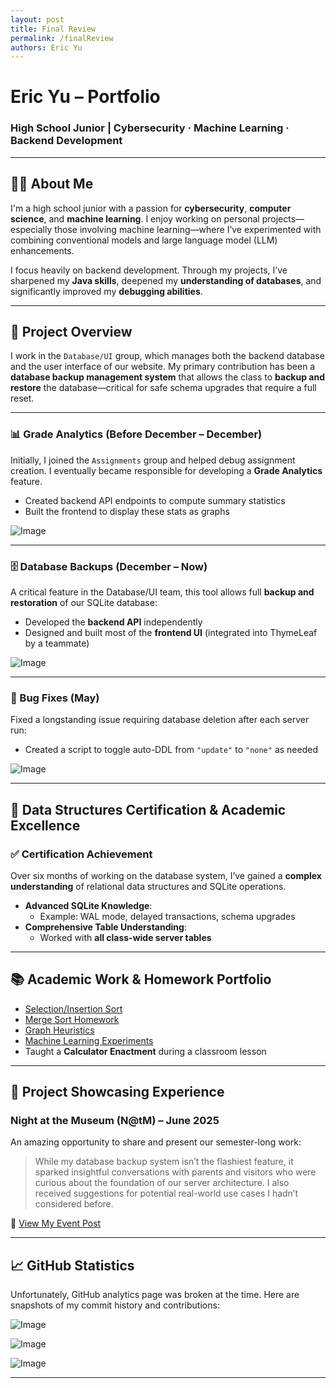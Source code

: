 ```yaml
---
layout: post
title: Final Review
permalink: /finalReview
authors: Eric Yu
---
```


# Eric Yu – Portfolio

### High School Junior | Cybersecurity · Machine Learning · Backend Development

---

## 👨‍💻 About Me

I'm a high school junior with a passion for **cybersecurity**, **computer science**, and **machine learning**. I enjoy working on personal projects—especially those involving machine learning—where I’ve experimented with combining conventional models and large language model (LLM) enhancements.

I focus heavily on backend development. Through my projects, I’ve sharpened my **Java skills**, deepened my **understanding of databases**, and significantly improved my **debugging abilities**.

---

## 💾 Project Overview

I work in the `Database/UI` group, which manages both the backend database and the user interface of our website. My primary contribution has been a **database backup management system** that allows the class to **backup and restore** the database—critical for safe schema upgrades that require a full reset.

---

### 📊 Grade Analytics (Before December – December)

Initially, I joined the `Assignments` group and helped debug assignment creation. I eventually became responsible for developing a **Grade Analytics** feature.

- Created backend API endpoints to compute summary statistics
- Built the frontend to display these stats as graphs

![Image](https://github-production-user-asset-6210df.s3.amazonaws.com/92126864/453600842-a8dee89c-09d2-450e-adb5-8f0295c02834.png?X-Amz-Algorithm=AWS4-HMAC-SHA256&X-Amz-Credential=AKIAVCODYLSA53PQK4ZA%2F20250610%2Fus-east-1%2Fs3%2Faws4_request&X-Amz-Date=20250610T182456Z&X-Amz-Expires=300&X-Amz-Signature=2d24cbf52ea5b5c66272dcd127ceb3f55894807624a90d29b05fdd4a42c261b1&X-Amz-SignedHeaders=host)

---

### 🗄️ Database Backups (December – Now)

A critical feature in the Database/UI team, this tool allows full **backup and restoration** of our SQLite database:

- Developed the **backend API** independently
- Designed and built most of the **frontend UI** (integrated into ThymeLeaf by a teammate)

![Image](https://github.com/user-attachments/assets/db30ff26-c044-48a0-b92d-efe256763a21)

---

### 🐛 Bug Fixes (May)

Fixed a longstanding issue requiring database deletion after each server run:

- Created a script to toggle auto-DDL from `"update"` to `"none"` as needed

![Image](https://github.com/user-attachments/assets/4736848c-1793-4e40-88b9-70aac7c560bc)

---

## 🧠 Data Structures Certification & Academic Excellence

### ✅ Certification Achievement

Over six months of working on the database system, I’ve gained a **complex understanding** of relational data structures and SQLite operations.

- **Advanced SQLite Knowledge**:
  - Example: WAL mode, delayed transactions, schema upgrades
- **Comprehensive Table Understanding**:
  - Worked with **all class-wide server tables**

---

## 📚 Academic Work & Homework Portfolio

- [Selection/Insertion Sort](https://be1uga4life.github.io/EricY_CSA_Student/sortingTT/sorting/hw/)
- [Merge Sort Homework](https://be1uga4life.github.io/EricY_CSA_Student/csa/team_teach/merge_sort_hw)
- [Graph Heuristics](https://be1uga4life.github.io/EricY_CSA_Student/csa/team_teach/merge_sort_hw)
- [Machine Learning Experiments](https://be1uga4life.github.io/EricY_CSA_Student/csa/team_teach/merge_sort_hw)
- Taught a **Calculator Enactment** during a classroom lesson

---

## 🎤 Project Showcasing Experience

### Night at the Museum (N@tM) – June 2025

An amazing opportunity to share and present our semester-long work:

> While my database backup system isn’t the flashiest feature, it sparked insightful conversations with parents and visitors who were curious about the foundation of our server architecture. I also received suggestions for potential real-world use cases I hadn’t considered before.

📌 [View My Event Post](https://github.com/Be1uga4life/EricY_CSA_Student/issues/24)

---

## 📈 GitHub Statistics

Unfortunately, GitHub analytics page was broken at the time. Here are snapshots of my commit history and contributions:

![Image](https://github.com/user-attachments/assets/f72e1381-80df-4017-b190-6d8cf74073be)

![Image](https://github.com/user-attachments/assets/611e4fc5-bb24-46cd-ad8f-e7c875b97dc5)

![Image](https://github.com/user-attachments/assets/585bf839-edc1-43f7-9d8b-ee0832adb4d8)  

---

